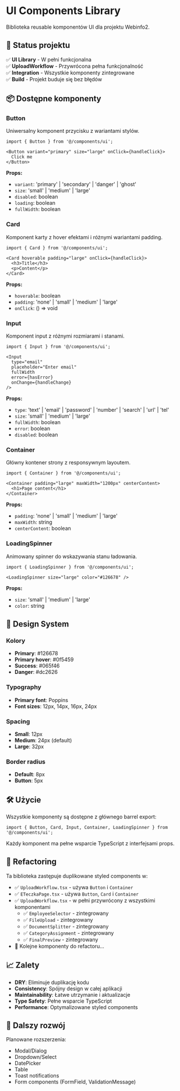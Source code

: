 # UI Components Library

Biblioteka reusable komponentów UI dla projektu Webinfo2.

## 🎉 Status projektu

✅ **UI Library** - W pełni funkcjonalna  
✅ **UploadWorkflow** - Przywrócona pełna funkcjonalność  
✅ **Integration** - Wszystkie komponenty zintegrowane  
✅ **Build** - Projekt buduje się bez błędów  

## 📦 Dostępne komponenty

### Button
Uniwersalny komponent przycisku z wariantami stylów.

```tsx
import { Button } from '@/components/ui';

<Button variant="primary" size="large" onClick={handleClick}>
  Click me
</Button>
```

**Props:**
- `variant`: 'primary' | 'secondary' | 'danger' | 'ghost'
- `size`: 'small' | 'medium' | 'large'
- `disabled`: boolean
- `loading`: boolean
- `fullWidth`: boolean

### Card
Komponent karty z hover efektami i różnymi wariantami padding.

```tsx
import { Card } from '@/components/ui';

<Card hoverable padding="large" onClick={handleClick}>
  <h3>Title</h3>
  <p>Content</p>
</Card>
```

**Props:**
- `hoverable`: boolean
- `padding`: 'none' | 'small' | 'medium' | 'large'
- `onClick`: () => void

### Input
Komponent input z różnymi rozmiarami i stanami.

```tsx
import { Input } from '@/components/ui';

<Input 
  type="email"
  placeholder="Enter email"
  fullWidth
  error={hasError}
  onChange={handleChange}
/>
```

**Props:**
- `type`: 'text' | 'email' | 'password' | 'number' | 'search' | 'url' | 'tel'
- `size`: 'small' | 'medium' | 'large'
- `fullWidth`: boolean
- `error`: boolean
- `disabled`: boolean

### Container
Główny kontener strony z responsywnym layoutem.

```tsx
import { Container } from '@/components/ui';

<Container padding="large" maxWidth="1200px" centerContent>
  <h1>Page content</h1>
</Container>
```

**Props:**
- `padding`: 'none' | 'small' | 'medium' | 'large'
- `maxWidth`: string
- `centerContent`: boolean

### LoadingSpinner
Animowany spinner do wskazywania stanu ładowania.

```tsx
import { LoadingSpinner } from '@/components/ui';

<LoadingSpinner size="large" color="#126678" />
```

**Props:**
- `size`: 'small' | 'medium' | 'large'
- `color`: string

## 🎨 Design System

### Kolory
- **Primary**: #126678
- **Primary hover**: #0f5459
- **Success**: #065f46
- **Danger**: #dc2626

### Typography
- **Primary font**: Poppins
- **Font sizes**: 12px, 14px, 16px, 24px

### Spacing
- **Small**: 12px
- **Medium**: 24px (default)
- **Large**: 32px

### Border radius
- **Default**: 8px
- **Button**: 5px

## 🛠️ Użycie

Wszystkie komponenty są dostępne z głównego barrel export:

```tsx
import { Button, Card, Input, Container, LoadingSpinner } from '@/components/ui';
```

Każdy komponent ma pełne wsparcie TypeScript z interfejsami props.

## 🔄 Refactoring

Ta biblioteka zastępuje duplikowane styled components w:
- ✅ `UploadWorkflow.tsx` - używa `Button` i `Container`
- ✅ `ETeczkaPage.tsx` - używa `Button`, `Card` i `Container`
- ✅ `UploadWorkflow.tsx` - w pełni przywrócony z wszystkimi komponentami
  - ✅ `EmployeeSelector` - zintegrowany
  - ✅ `FileUpload` - zintegrowany  
  - ✅ `DocumentSplitter` - zintegrowany
  - ✅ `CategoryAssignment` - zintegrowany
  - ✅ `FinalPreview` - zintegrowany
- 🔄 Kolejne komponenty do refactoru...

## 📈 Zalety

- **DRY**: Eliminuje duplikację kodu
- **Consistency**: Spójny design w całej aplikacji
- **Maintainability**: Łatwe utrzymanie i aktualizacje
- **Type Safety**: Pełne wsparcie TypeScript
- **Performance**: Optymalizowane styled components

## 🚀 Dalszy rozwój

Planowane rozszerzenia:
- Modal/Dialog
- Dropdown/Select
- DatePicker
- Table
- Toast notifications
- Form components (FormField, ValidationMessage)
